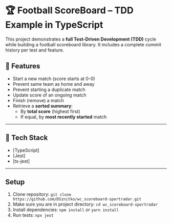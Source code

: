 # 🏆 Football ScoreBoard – TDD Example in TypeScript

This project demonstrates a **full Test-Driven Development (TDD)** cycle while building a football scoreboard library. It includes a complete commit history per test and feature.

## 🚀 Features

- Start a new match (score starts at 0-0)
- Prevent same team as home and away
- Prevent starting a duplicate match
- Update score of an ongoing match
- Finish (remove) a match
- Retrieve a **sorted summary**:
  - By **total score** (highest first)
  - If equal, by **most recently started** match

---

## 🧪 Tech Stack

- [TypeScript]
- [Jest]
- [ts-jest]

---

## Setup

1. Clone repository: `git clone https://github.com/DSznitko/wc_scoreboard-sportradar.git`
2. Make sure you are in project directory: `cd wc_scoreboard-sportradar`
3. Install dependencies: `npm install` or `yarn install`
4. Run tests: `npx jest`
